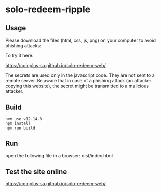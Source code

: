 # solo-redeem-ripple

## Usage

Please download the files (html, css, js, png) on your computer to avoid phishing attacks:


To try it here: 

https://coinplus-sa.github.io/solo-redeem-web/

The secrets are used only in the javascript code. They are not sent to a remote server. Be aware that in case of a phishing attack (an attacker copying this website), the secret might be transmitted to a malicious attacker.

## Build

    nvm use v12.14.0
    npm install
    npm run build

## Run
open the following file in a browser:
    dist/index.html


## Test the site online 

https://coinplus-sa.github.io/solo-redeem-web/

